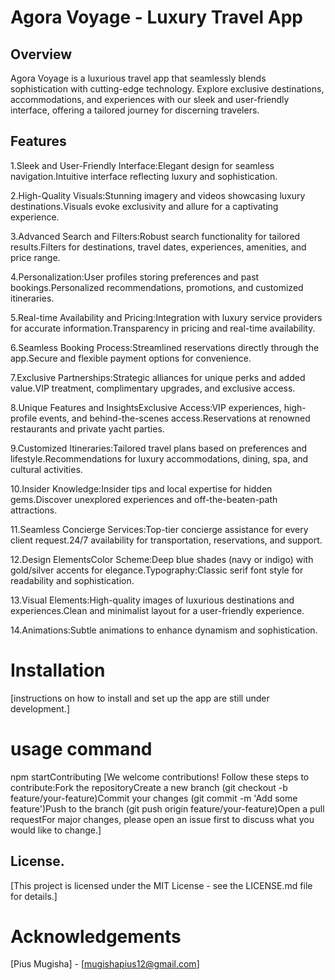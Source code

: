 # Agora Voyage - Luxury Travel App

## Overview
Agora Voyage is a luxurious travel app that seamlessly blends sophistication with cutting-edge technology. Explore exclusive destinations, accommodations, and experiences with our sleek and user-friendly interface, offering a tailored journey for discerning travelers.

## Features
1.Sleek and User-Friendly Interface:Elegant design for seamless navigation.Intuitive interface reflecting luxury and sophistication.

2.High-Quality Visuals:Stunning imagery and videos showcasing luxury destinations.Visuals evoke exclusivity and allure for a captivating experience.

3.Advanced Search and Filters:Robust search functionality for tailored results.Filters for destinations, travel dates, experiences, amenities, and price range.

4.Personalization:User profiles storing preferences and past bookings.Personalized recommendations, promotions, and customized itineraries.

5.Real-time Availability and Pricing:Integration with luxury service providers for accurate information.Transparency in pricing and real-time availability.

6.Seamless Booking Process:Streamlined reservations directly through the app.Secure and flexible payment options for convenience.

7.Exclusive Partnerships:Strategic alliances for unique perks and added value.VIP treatment, complimentary upgrades, and exclusive access. 

8.Unique Features and InsightsExclusive Access:VIP experiences, high-profile events, and behind-the-scenes access.Reservations at renowned restaurants and private yacht parties.

9.Customized Itineraries:Tailored travel plans based on preferences and lifestyle.Recommendations for luxury accommodations, dining, spa, and cultural activities.

10.Insider Knowledge:Insider tips and local expertise for hidden gems.Discover unexplored experiences and off-the-beaten-path attractions.

11.Seamless Concierge Services:Top-tier concierge assistance for every client request.24/7 availability for transportation, reservations, and support.

12.Design ElementsColor Scheme:Deep blue shades (navy or indigo) with gold/silver accents for elegance.Typography:Classic serif font style for readability and sophistication.

13.Visual Elements:High-quality images of luxurious destinations and experiences.Clean and minimalist layout for a user-friendly experience.

14.Animations:Subtle animations to enhance dynamism and sophistication.

# Installation
[instructions on how to install and set up the app are still under development.]

# usage command
npm startContributing
[We welcome contributions! Follow these steps to contribute:Fork the repositoryCreate a new branch (git checkout -b feature/your-feature)Commit your changes (git commit -m 'Add some feature')Push to the branch (git push origin feature/your-feature)Open a pull requestFor major changes, please open an issue first to discuss what you would like to change.]

## License.
[This project is licensed under the MIT License - see the LICENSE.md file for details.]

# Acknowledgements
[Pius Mugisha] - [mugishapius12@gmail.com]
